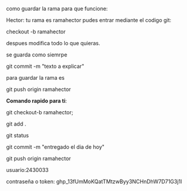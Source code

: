 como guardar la rama para que funcione:

Hector: tu rama es ramahector pudes entrar mediante el codigo git:

checkout -b ramahector 

despues modifica todo lo que quieras.

se guarda como siemrpe 

git commit -m "texto a explicar" 

para guardar la rama es 

git push origin ramahector

**Comando rapido para ti**: 

git checkout-b ramahector;

git add .

git status

git commit -m "entregado el dia de hoy"

git push origin ramahector

usuario:2430033

contraseña o token: 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
